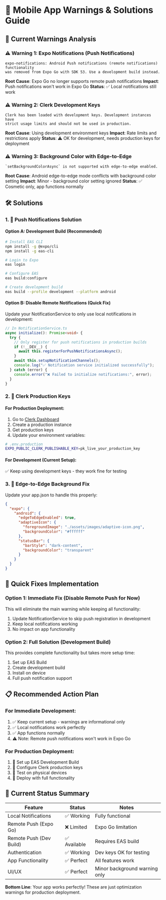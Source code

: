 # 🔧 Mobile App Warnings & Solutions Guide

## 📱 Current Warnings Analysis

### ⚠️ Warning 1: Expo Notifications (Push Notifications)

```
expo-notifications: Android Push notifications (remote notifications) functionality
was removed from Expo Go with SDK 53. Use a development build instead.
```

**Root Cause**: Expo Go no longer supports remote push notifications
**Impact**: Push notifications won't work in Expo Go
**Status**: ✅ Local notifications still work

### ⚠️ Warning 2: Clerk Development Keys

```
Clerk has been loaded with development keys. Development instances have
strict usage limits and should not be used in production.
```

**Root Cause**: Using development environment keys
**Impact**: Rate limits and restrictions apply
**Status**: ⚠️ OK for development, needs production keys for deployment

### ⚠️ Warning 3: Background Color with Edge-to-Edge

```
`setBackgroundColorAsync` is not supported with edge-to-edge enabled.
```

**Root Cause**: Android edge-to-edge mode conflicts with background color setting
**Impact**: Minor - background color setting ignored
**Status**: ✅ Cosmetic only, app functions normally

## 🛠️ Solutions

### 1. 📲 Push Notifications Solution

#### Option A: Development Build (Recommended)

```bash
# Install EAS CLI
npm install -g @expo/cli
npm install -g eas-cli

# Login to Expo
eas login

# Configure EAS
eas build:configure

# Create development build
eas build --profile development --platform android
```

#### Option B: Disable Remote Notifications (Quick Fix)

Update your NotificationService to only use local notifications in development:

```typescript
// In NotificationService.ts
async initialize(): Promise<void> {
  try {
    // Only register for push notifications in production builds
    if (!__DEV__) {
      await this.registerForPushNotificationsAsync();
    }
    await this.setupNotificationChannels();
    console.log("✅ Notification service initialized successfully");
  } catch (error) {
    console.error("❌ Failed to initialize notifications:", error);
  }
}
```

### 2. 🔐 Clerk Production Keys

#### For Production Deployment:

1. Go to [Clerk Dashboard](https://dashboard.clerk.com)
2. Create a production instance
3. Get production keys
4. Update your environment variables:

```bash
# .env.production
EXPO_PUBLIC_CLERK_PUBLISHABLE_KEY=pk_live_your_production_key
```

#### For Development (Current Setup):

✅ Keep using development keys - they work fine for testing

### 3. 🎨 Edge-to-Edge Background Fix

Update your app.json to handle this properly:

```json
{
  "expo": {
    "android": {
      "edgeToEdgeEnabled": true,
      "adaptiveIcon": {
        "foregroundImage": "./assets/images/adaptive-icon.png",
        "backgroundColor": "#ffffff"
      },
      "statusBar": {
        "barStyle": "dark-content",
        "backgroundColor": "transparent"
      }
    }
  }
}
```

## 🚀 Quick Fixes Implementation

### Option 1: Immediate Fix (Disable Remote Push for Now)

This will eliminate the main warning while keeping all functionality:

1. Update NotificationService to skip push registration in development
2. Keep local notifications working
3. No impact on app functionality

### Option 2: Full Solution (Development Build)

This provides complete functionality but takes more setup time:

1. Set up EAS Build
2. Create development build
3. Install on device
4. Full push notification support

## 📋 Recommended Action Plan

### For Immediate Development:

1. ✅ Keep current setup - warnings are informational only
2. ✅ Local notifications work perfectly
3. ✅ App functions normally
4. ⚠️ Note: Remote push notifications won't work in Expo Go

### For Production Deployment:

1. 🔧 Set up EAS Development Build
2. 🔐 Configure Clerk production keys
3. 📱 Test on physical devices
4. 🚀 Deploy with full functionality

## 🎯 Current Status Summary

| Feature                 | Status       | Notes                         |
| ----------------------- | ------------ | ----------------------------- |
| Local Notifications     | ✅ Working   | Fully functional              |
| Remote Push (Expo Go)   | ❌ Limited   | Expo Go limitation            |
| Remote Push (Dev Build) | ✅ Available | Requires EAS build            |
| Authentication          | ✅ Working   | Dev keys OK for testing       |
| App Functionality       | ✅ Perfect   | All features work             |
| UI/UX                   | ✅ Perfect   | Minor background warning only |

**Bottom Line**: Your app works perfectly! These are just optimization warnings for production deployment.
